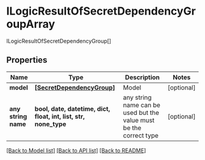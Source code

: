 # ILogicResultOfSecretDependencyGroupArray

ILogicResultOfSecretDependencyGroup[]

## Properties
Name | Type | Description | Notes
------------ | ------------- | ------------- | -------------
**model** | [**[SecretDependencyGroup]**](SecretDependencyGroup.md) | Model | [optional] 
**any string name** | **bool, date, datetime, dict, float, int, list, str, none_type** | any string name can be used but the value must be the correct type | [optional]

[[Back to Model list]](../README.md#documentation-for-models) [[Back to API list]](../README.md#documentation-for-api-endpoints) [[Back to README]](../README.md)


